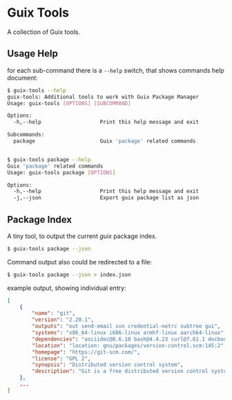 # Guix Tools

A collection of Guix tools.

## Usage Help
for each sub-command there is a `--help` switch, that shows commands help document: 

```bash
$ guix-tools --help
guix-tools: Additional tools to work with Guix Package Manager
Usage: guix-tools [OPTIONS] [SUBCOMMAND]

Options:
  -h,--help                   Print this help message and exit

Subcommands:
  package                     Guix 'package' related commands


$ guix-tools package --help
Guix 'package' related commands
Usage: guix-tools package [OPTIONS]

Options:
  -h,--help                   Print this help message and exit
  -j,--json                   Export guix package list as json

```

## Package Index

A tiny tool, to output the current _guix_ package index.

```bash
$ guix-tools package --json
```

Command output also could be redirected to a file:

```bash
$ guix-tools package --json > index.json
```

example output, showing individual entry:

```json
[
    {
        "name": "git",
        "version": "2.20.1",
        "outputs": "out send-email svn credential-netrc subtree gui",
        "systems": "x86_64-linux i686-linux armhf-linux aarch64-linux",
        "dependencies": "asciidoc@8.6.10 bash@4.4.23 curl@7.61.1 docbook-xsl@1.79.1 expat@2.2.6 gettext-minimal@0.19.8.1 openssl@1.0.2p perl-authen-sasl@2.16 perl-cgi@4.38 perl-io-socket-ssl@2.038 perl-net-smtp-ssl@1.04 perl-term-readkey@2.37 perl@5.28.0 python2@2.7.15 subversion@1.10.2 tcl@8.6.8 tk@8.6.8 xmlto@0.0.28 zlib@1.2.11",
        "location": "location: gnu/packages/version-control.scm:145:2",
        "homepage": "https://git-scm.com/",
        "license": "GPL 2",
        "synopsis": "Distributed version control system",
        "description": "Git is a free distributed version control system designed to handle everything from small to very large projects with speed and efficiency."
    },
    ...
]
```